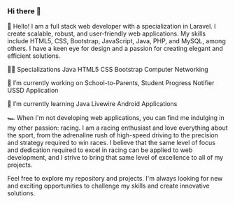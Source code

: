 ### Hi there 👋

<!--
**kevinmranda/kevinmranda** is a ✨ _special_ ✨ repository because its `README.md` (this file) appears on your GitHub profile.

Here are some ideas to get you started:

- 🔭 I’m currently working on ...
- 🌱 I’m currently learning ...
- 👯 I’m looking to collaborate on ...
- 🤔 I’m looking for help with ...
- 💬 Ask me about ...
- 📫 How to reach me: ...
- 😄 Pronouns: ...
- ⚡ Fun fact: ...
-->

👋 Hello!
I am a full stack web developer with a specialization in Laravel. I create scalable, robust, and user-friendly web applications. My skills include HTML5, CSS, Bootstrap, JavaScript, Java, PHP, and MySQL, among others. I have a keen eye for design and a passion for creating elegant and efficient solutions.

👨‍💻 Specializations
Java
HTML5
CSS
Bootstrap
Computer Networking

🔭 I’m currently working on 
School-to-Parents, Student Progress Notifier USSD Application

🌱 I’m currently learning
Java
Livewire
Android Applications

🏎️ When I'm not developing web applications, you can find me indulging in my other passion: racing. I am a racing enthusiast and love everything about the sport, from the adrenaline rush of high-speed driving to the precision and strategy required to win races. I believe that the same level of focus and dedication required to excel in racing can be applied to web development, and I strive to bring that same level of excellence to all of my projects.

Feel free to explore my repository and projects. I'm always looking for new and exciting opportunities to challenge my skills and create innovative solutions.


